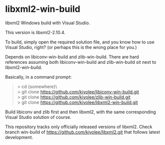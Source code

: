 # libxml2-win-build

libxml2 Windows build with Visual Studio.

This version is libxml2-2.10.4.

To build, simply open the required solution file, and
you know how to use Visual Studio, right?
(or perhaps this is the wrong place for you.)

Depends on libiconv-win-build and zlib-win-build.
There are hard references assuming both libiconv-win-build and
zlib-win-build sit next to libxml2-win-build.

Basically, in a command prompt:

> \> cd {somewhere}\\  
> \> git clone https://github.com/kiyolee/libiconv-win-build.git  
> \> git clone https://github.com/kiyolee/zlib-win-build.git  
> \> git clone https://github.com/kiyolee/libxml2-win-build.git

Build libiconv and zlib first and then libxml2, with the same corresponding Visual Studio solution of course.

This repository tracks only officially released versions of libxml2.
Check branch win-build of https://github.com/kiyolee/libxml2.git that follows latest development.
